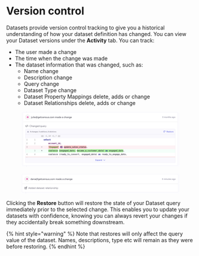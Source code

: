 # Version control

Datasets provide version control tracking to give you a historical understanding of how your dataset definition has changed. You can view your Dataset versions under the **Activity** tab. You can track:

* The user made a change
* The time when the change was made
* The dataset information that was changed, such as:
  * Name change
  * Description change
  * Query change
  * Dataset Type change
  * Dataset Property Mappings delete, adds or change
  * Dataset Relationships delete, adds or change

<figure><img src="../.gitbook/assets/image (7).png" alt=""><figcaption></figcaption></figure>

<figure><img src="../.gitbook/assets/image (8).png" alt=""><figcaption></figcaption></figure>

Clicking the **Restore** button will restore the state of your Dataset query immediately prior to the selected change. This enables you to update your datasets with confidence, knowing you can always revert your changes if they accidentally break something downstream.

{% hint style="warning" %}
Note that restores will only affect the query value of the dataset. Names, descriptions, type etc will remain as they were before restoring.
{% endhint %}
